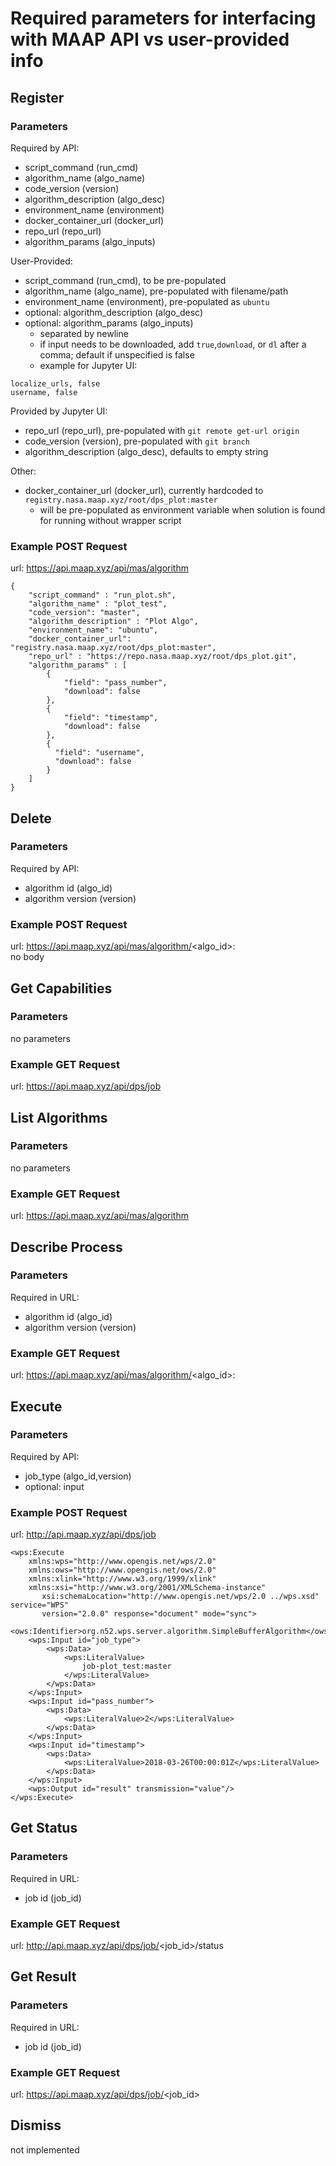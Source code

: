 # Required parameters for interfacing with MAAP API vs user-provided info
## Register
### Parameters
Required by API:
- script_command (run_cmd)
- algorithm_name (algo_name)
- code_version (version)
- algorithm_description (algo_desc)
- environment_name (environment)
- docker_container_url (docker_url)
- repo_url (repo_url)
- algorithm_params (algo_inputs)

User-Provided:
- script_command (run_cmd), to be pre-populated
- algorithm_name (algo_name), pre-populated with filename/path
- environment_name (environment), pre-populated as `ubuntu`
- optional: algorithm_description (algo_desc)
- optional: algorithm_params (algo_inputs)
	- separated by newline
	- if input needs to be downloaded, add `true`,`download`, or `dl` after a comma; default if unspecified is false
	- example for Jupyter UI: 
```
localize_urls, false
username, false
```

Provided by Jupyter UI:
- repo_url (repo_url), pre-populated with `git remote get-url origin`
- code_version (version), pre-populated with `git branch`
- algorithm_description (algo_desc), defaults to empty string


Other:
- docker_container_url (docker_url), currently hardcoded to `registry.nasa.maap.xyz/root/dps_plot:master`
	- will be pre-populated as environment variable when solution is found for running without wrapper script

### Example POST Request
url: https://api.maap.xyz/api/mas/algorithm

```
{
	"script_command" : "run_plot.sh",
	"algorithm_name" : "plot_test",
	"code_version": "master",
	"algorithm_description" : "Plot Algo",
	"environment_name": "ubuntu",
	"docker_container_url": "registry.nasa.maap.xyz/root/dps_plot:master",
	"repo_url" : "https://repo.nasa.maap.xyz/root/dps_plot.git",
	"algorithm_params" : [
		{
			"field": "pass_number",
			"download": false
		},
		{
			"field": "timestamp",
			"download": false
		},
		{
	      "field": "username",
	      "download": false
	    }
	]
}
```

## Delete
### Parameters
Required by API:
- algorithm id (algo_id)
- algorithm version (version)

### Example POST Request
url: https://api.maap.xyz/api/mas/algorithm/<algo_id>:<version>
<br>
no body

## Get Capabilities
### Parameters
no parameters

### Example GET Request
url: https://api.maap.xyz/api/dps/job

## List Algorithms
### Parameters
no parameters

### Example GET Request
url: https://api.maap.xyz/api/mas/algorithm

## Describe Process
### Parameters
Required in URL:
- algorithm id (algo_id)
- algorithm version (version)

### Example GET Request
url: https://api.maap.xyz/api/mas/algorithm/<algo_id>:<version>

## Execute
### Parameters
Required by API:
- job_type (algo_id,version)
- optional: input

### Example POST Request
url: http://api.maap.xyz/api/dps/job
<br>
```
<wps:Execute
	xmlns:wps="http://www.opengis.net/wps/2.0"
	xmlns:ows="http://www.opengis.net/ows/2.0"
	xmlns:xlink="http://www.w3.org/1999/xlink"
	xmlns:xsi="http://www.w3.org/2001/XMLSchema-instance"
       xsi:schemaLocation="http://www.opengis.net/wps/2.0 ../wps.xsd" service="WPS"
       version="2.0.0" response="document" mode="sync">
	<ows:Identifier>org.n52.wps.server.algorithm.SimpleBufferAlgorithm</ows:Identifier>
	<wps:Input id="job_type">
		<wps:Data>
			<wps:LiteralValue>
	            job-plot_test:master
	        </wps:LiteralValue>
		</wps:Data>
	</wps:Input>
	<wps:Input id="pass_number">
		<wps:Data>
			<wps:LiteralValue>2</wps:LiteralValue>
		</wps:Data>
	</wps:Input>
	<wps:Input id="timestamp">
		<wps:Data>
			<wps:LiteralValue>2018-03-26T00:00:01Z</wps:LiteralValue>
		</wps:Data>
	</wps:Input>
	<wps:Output id="result" transmission="value"/>
</wps:Execute>
```

## Get Status
### Parameters
Required in URL:
- job id (job_id)

### Example GET Request
url: http://api.maap.xyz/api/dps/job/<job_id>/status

## Get Result
### Parameters
Required in URL:
- job id (job_id)

### Example GET Request
url: https://api.maap.xyz/api/dps/job/<job_id>

## Dismiss
not implemented